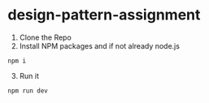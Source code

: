 # design-pattern-assignment

1. Clone the Repo
2. Install NPM packages and if not already node.js
```
npm i
```
3. Run it
```
npm run dev
```
